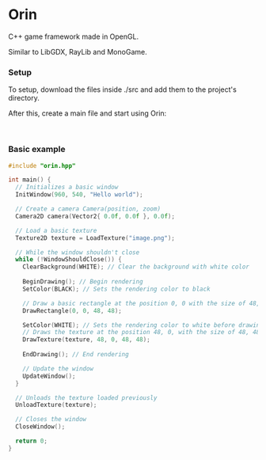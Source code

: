 <h1>Orin</h1>
<p>C++ game framework made in OpenGL.</p>
<p>Similar to LibGDX, RayLib and MonoGame.</p>
<h3>Setup</h3>
<p>To setup, download the files inside ./src and add them to the project's directory.</p>
<p>After this, create a main file and start using Orin:</p>
<br>
<h3>Basic example</h3>

```cpp
#include "orin.hpp"

int main() {
  // Initializes a basic window
  InitWindow(960, 540, "Hello world");

  // Create a camera Camera(position, zoom)
  Camera2D camera(Vector2{ 0.0f, 0.0f }, 0.0f);

  // Load a basic texture
  Texture2D texture = LoadTexture("image.png");

  // While the window shouldn't close
  while (!WindowShouldClose()) {
    ClearBackground(WHITE); // Clear the background with white color
    
    BeginDrawing(); // Begin rendering
    SetColor(BLACK); // Sets the rendering color to black

    // Draw a basic rectangle at the position 0, 0 with the size of 48, 48
    DrawRectangle(0, 0, 48, 48);

    SetColor(WHITE); // Sets the rendering color to white before drawing texture
    // Draws the texture at the position 48, 0, with the size of 48, 48
    DrawTexture(texture, 48, 0, 48, 48);
    
    EndDrawing(); // End rendering

    // Update the window
    UpdateWindow();
  }

  // Unloads the texture loaded previously
  UnloadTexture(texture);

  // Closes the window
  CloseWindow();

  return 0;
}
